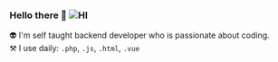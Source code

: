 ### Hello there 👋 ![HI](https://tenor.com/blOVi.gif)

👽 I'm self taught backend developer who is passionate about coding. <br />
⚒️ I use daily: `.php`, `.js`, `.html`, `.vue`
<!--
**mhQady/mhQady** is a ✨ _special_ ✨ repository because its `README.md` (this file) appears on your GitHub profile.

Here are some ideas to get you started:

- 🔭 I’m currently working on ...
- 🌱 I’m currently learning ...
- 👯 I’m looking to collaborate on ...
- 🤔 I’m looking for help with ...
- 💬 Ask me about ...
- 📫 How to reach me: ...
- 😄 Pronouns: ...
- ⚡ Fun fact: ...
-->
